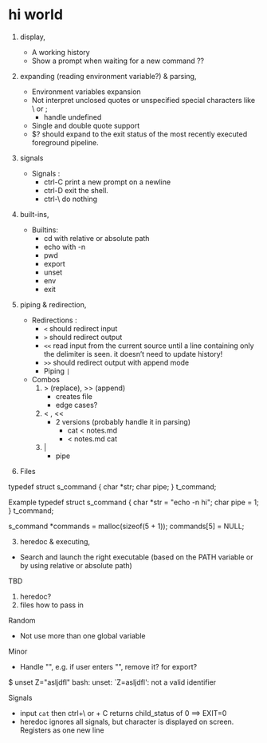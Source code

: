 # hi world

1. display,
   - A working history
   - Show a prompt when waiting for a new command ??
2. expanding (reading environment variable?) & parsing,
   - Environment variables expansion
   - Not interpret unclosed quotes or unspecified special characters like \ or ;
     - handle undefined
   - Single and double quote support
   - $? should expand to the exit status of the most recently executed foreground pipeline.
3. signals

   - Signals :
     - ctrl-C print a new prompt on a newline
     - ctrl-D exit the shell.
     - ctrl-\ do nothing

4. built-ins,
   - Builtins:
     - cd with relative or absolute path
     - echo with -n
     - pwd
     - export
     - unset
     - env
     - exit
5. piping & redirection,

   - Redirections :
     - `<` should redirect input
     - `>` should redirect output
     - `<<` read input from the current source until a line containing only the delimiter is seen. it doesn’t need to update history!
     - `>>` should redirect output with append mode
     - Piping `|`
   - Combos
     1. \> (replace), >> (append)
        - creates file
        - edge cases?
     2. < , <<
        - 2 versions (probably handle it in parsing)
          - cat < notes.md
          - < notes.md cat
     3. |
        - pipe

6. Files

typedef struct s_command
{
char \*str;
char pipe;
} t_command;

Example
typedef struct s_command
{
char \*str = "echo -n hi";
char pipe = 1;
} t_command;

s_command \*commands = malloc(sizeof(5 + 1));
commands[5] = NULL;

3. heredoc & executing,

- Search and launch the right executable (based on the PATH variable or by using relative or absolute path)

TBD

1. heredoc?
2. files how to pass in

Random

- Not use more than one global variable

Minor

- Handle "", e.g. if user enters "", remove it? for export?

$ unset Z="asljdfl"
bash: unset: `Z=asljdfl': not a valid identifier

Signals

- input `cat` then ctrl+\ or + C returns child_status of 0 ==> EXIT=0
- heredoc ignores all signals, but character is displayed on screen. Registers as one new line
